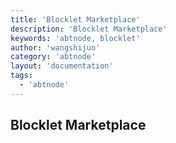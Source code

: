 ```yaml
---
title: 'Blocklet Marketplace'
description: 'Blocklet Marketplace'
keywords: 'abtnode, blocklet'
author: 'wangshijun'
category: 'abtnode'
layout: 'documentation'
tags:
  - 'abtnode'
---
```


## Blocklet Marketplace

[//]: # (TODO: Finish Document)
